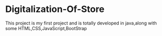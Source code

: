# Digitalization-Of-Store
This project is my first project and is totally developed in java,along with some HTML,CSS,JavaScript,BootStrap
